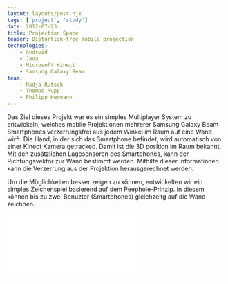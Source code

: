 ```yaml
---
layout: layouts/post.njk
tags: ['project', 'study']
date: 2012-07-23
title: Projection Space
teaser: Distortion-free mobile projection
technologies:
    - Android
    - Java
    - Microsoft Kinect
    - Samsung Galaxy Beam
team:
    - Nadja Rutsch
    - Thomas Rupp
    - Philipp Hermann
---
```

<p>Das Ziel dieses Projekt war es ein simples Multiplayer System zu entwickeln, welches mobile Projektionen mehrerer Samsung Galaxy Beam Smartphones verzerrungsfrei aus jedem Winkel im Raum auf eine Wand wirft. Die Hand, in der sich das Smartphone befindet, wird automatisch von einer Kinect Kamera getracked. Damit ist die 3D position im Raum bekannt. Mit den zusätzlichen Lagesensoren des Smartphones, kann der Richtungsvektor zur Wand bestimmt werden. Mithilfe dieser Informationen kann die Verzerrung aus der Projektion herausgerechnet werden.</p>
<p>Um die Möglichkeiten besser zeigen zu können, entwickelten wir ein simples Zeichenspiel basierend auf dem Peephole-Prinzip. In diesem können bis zu zwei Benuzter (Smartphones) gleichzeitg auf die Wand zeichnen.</p>

<iframe src="//www.youtube.com/embed/zqoZHQCqoMk" title="presentation-video" frameborder="0" allowfullscreen></iframe>